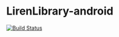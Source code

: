 LirenLibrary-android
====================
[![Build Status](https://travis-ci.org/github/android.png)](https://travis-ci.org/LirenLibrary/LirenLibrary-android)
